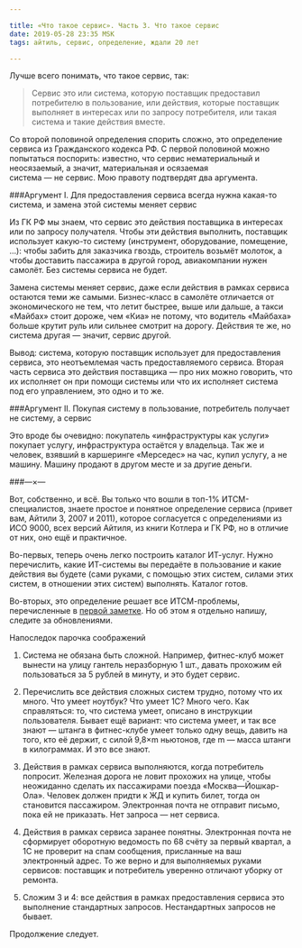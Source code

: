 ```yaml
---

title: «Что такое сервис». Часть 3. Что такое сервис
date: 2019-05-28 23:35 MSK
tags: айтиль, сервис, определение, ждали 20 лет

---
```


Лучше всего понимать, что такое сервис, так:

>Сервис это или система, которую поставщик предоставил потребителю в пользование, или действия, которые поставщик выполняет в интересах или по запросу потребителя, или такая система и такие действия вместе. 

Со второй половиной определения спорить сложно, это определение сервиса из Гражданского кодекса РФ. С первой половиной можно попытаться поспорить: известно, что сервис нематериальный и неосязаемый, а значит, материальная и осязаемая система — не сервис. Мою правоту подтвердят два аргумента.

###Аргумент I. Для предоставления сервиса всегда нужна какая-то система, и замена этой системы меняет сервис 

Из ГК РФ мы знаем, что сервис это действия поставщика в интересах или по запросу получателя. Чтобы эти действия выполнить, поставщик использует какую-то систему (инструмент, оборудование, помещение, …): чтобы забить для заказчика гвоздь, строитель возьмёт молоток, а чтобы доставить пассажира в другой город, авиакомпании нужен самолёт. Без системы сервиса не будет. 

Замена системы меняет сервис, даже если действия в рамках сервиса остаются теми же самыми. Бизнес-класс в самолёте отличается от экономического не тем, что летит быстрее, выше или дальше, а такси «Майбах» стоит дороже, чем «Киа» не потому, что водитель «Майбаха» больше крутит руль или сильнее смотрит на дорогу. Действия те же, но система другая — значит, сервис другой.  

Вывод: система, которую поставщик использует для предоставления сервиса, это неотъемлемая часть предоставляемого сервиса. Вторая часть сервиса это действия поставщика — про них можно говорить, что их исполняет он при помощи системы или что их исполняет система под его управлением, это одно и то же. 

###Аргумент II. Покупая систему в пользование, потребитель получает не систему, а сервис

Это вроде бы очевидно: покупатель «инфраструктуры как услуги» покупает услугу, инфраструктура остаётся у владельца. Так же и человек, взявший в каршеринге «Мерседес» на час, купил услугу, а не машину. Машину продают в другом месте и за другие деньги.

###—×—

Вот, собственно, и всё. Вы только что вошли в топ-1% ИТСМ-специалистов, знаете простое и понятное определение сервиса (привет вам, Айтили 3, 2007 и 2011), которое согласуется с определениями из ИСО 9000, всех версий Айтиля, из книги Котлера и ГК РФ, но в отличие от них, оно ещё и практичное. 

Во-первых, теперь очень легко построить каталог ИТ-услуг. Нужно перечислить, какие ИТ-системы вы передаёте в пользование и какие действия вы будете (сами руками, с помощью этих систем, силами этих систем, в отношении этих систем) выполнять. Каталог готов.

Во-вторых, это определение решает все ИТСМ-проблемы, перечисленные в [первой заметке](2018-07-15-what_is_service_closing_the_topic.html). Но об этом я отдельно напишу, следите за обновлениями.

Напоследок парочка соображений 

1. Система не обязана быть сложной. Например, фитнес-клуб может вынести на улицу гантель неразборную 1 шт., давать прохожим ей пользоваться за 5 рублей в минуту, и это будет сервис.

2. Перечислить все действия сложных систем трудно, потому что их много. Что умеет ноутбук? Что умеет 1С? Много чего. Как справляться: то, что система умеет, описано в инструкции пользователя. Бывает ещё вариант: что система умеет, и так все знают — штанга в фитнес-клубе умеет только одну вещь, давить на того, кто её держит, с силой 9,8×m ньютонов, где m — масса штанги в килограммах. И это все знают.   

3. Действия в рамках сервиса выполняются, когда потребитель попросит. Железная дорога не ловит прохожих на улице, чтобы неожиданно сделать их пассажирами поезда «Москва—Йошкар-Ола». Человек должен придти к ЖД и купить билет, тогда он становится пассажиром. Электронная почта не отправит письмо, пока ей не приказать. Нет запроса — нет сервиса.

4. Действия в рамках сервиса заранее понятны. Электронная почта не сформирует оборотную ведомость по 68 счёту за первый квартал, а 1С не проверит на спам сообщения, присланные на ваш электронный адрес. То же верно и для выполняемых руками сервисов: поставщик и потребитель уверенно отличают уборку от ремонта.

5. Сложим 3 и 4: все действия в рамках предоставления сервиса это выполнение стандартных запросов. Нестандартных запросов не бывает.


Продолжение следует.      
